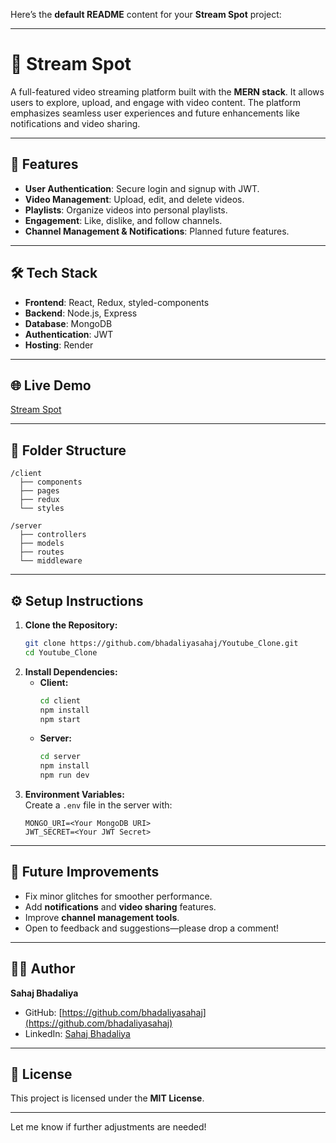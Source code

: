 Here’s the **default README** content for your **Stream Spot** project:  

---

# 🎥 Stream Spot  

A full-featured video streaming platform built with the **MERN stack**. It allows users to explore, upload, and engage with video content. The platform emphasizes seamless user experiences and future enhancements like notifications and video sharing.  

---

## 🚀 Features  
- **User Authentication**: Secure login and signup with JWT.  
- **Video Management**: Upload, edit, and delete videos.  
- **Playlists**: Organize videos into personal playlists.  
- **Engagement**: Like, dislike, and follow channels.  
- **Channel Management & Notifications**: Planned future features.  

---

## 🛠️ Tech Stack  
- **Frontend**: React, Redux, styled-components  
- **Backend**: Node.js, Express  
- **Database**: MongoDB  
- **Authentication**: JWT  
- **Hosting**: Render  

---

## 🌐 Live Demo  
[Stream Spot](https://streamespot-client.onrender.com)  

---

## 📂 Folder Structure  
```
/client
  ├── components
  ├── pages
  ├── redux
  └── styles

/server
  ├── controllers
  ├── models
  ├── routes
  └── middleware
```

---

## ⚙️ Setup Instructions  
1. **Clone the Repository:**  
   ```bash
   git clone https://github.com/bhadaliyasahaj/Youtube_Clone.git
   cd Youtube_Clone
   ```
2. **Install Dependencies:**  
   - **Client:**  
     ```bash
     cd client
     npm install
     npm start
     ```
   - **Server:**  
     ```bash
     cd server
     npm install
     npm run dev
     ```
3. **Environment Variables:**  
   Create a `.env` file in the server with:  
   ```
   MONGO_URI=<Your MongoDB URI>
   JWT_SECRET=<Your JWT Secret>
   ```

---

## 🐛 Future Improvements  
- Fix minor glitches for smoother performance.  
- Add **notifications** and **video sharing** features.  
- Improve **channel management tools**.  
- Open to feedback and suggestions—please drop a comment!  

---

## 🧑‍💻 Author  
**Sahaj Bhadaliya**  
- GitHub: [https://github.com/bhadaliyasahaj](https://github.com/bhadaliyasahaj)  
- LinkedIn: [Sahaj Bhadaliya](https://www.linkedin.com/in/sahaj-bhadaliya-480128263/)  

---

## 📃 License  
This project is licensed under the **MIT License**.  

---

Let me know if further adjustments are needed!
